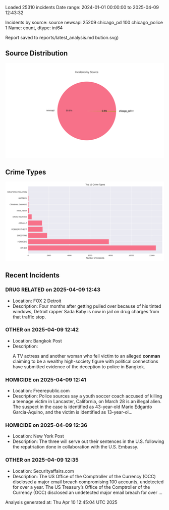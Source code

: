
Loaded 25310 incidents
Date range: 2024-01-01 00:00:00 to 2025-04-09 12:43:32

Incidents by source:
source
newsapi           25209
chicago_pd          100
chicago_police        1
Name: count, dtype: int64

Report saved to reports/latest_analysis.md
bution.svg)

## Source Distribution
![Source Distribution](images/source_distribution.svg)

## Crime Types
![Crime Types](images/crime_types.svg)

## Recent Incidents

### DRUG RELATED on 2025-04-09 12:43
- Location: FOX 2 Detroit
- Description: Four months after getting pulled over because of his tinted windows, Detroit rapper Sada Baby is now in jail on drug charges from that traffic stop.


### OTHER on 2025-04-09 12:42
- Location: Bangkok Post
- Description: <p>A TV actress and another woman who fell victim to an alleged <strong>conman</strong> claiming to be a wealthy high-society figure with political connections have submitted evidence of the deception to police in Bangkok.</p>


### HOMICIDE on 2025-04-09 12:41
- Location: Freerepublic.com
- Description: Police sources say a youth soccer coach accused of killing a teenage victim in Lancaster, California, on March 28 is an illegal alien. The suspect in the case is identified as 43-year-old Mario Edgardo Garcia-Aquino, and the victim is identified as 13-year-ol…


### HOMICIDE on 2025-04-09 12:36
- Location: New York Post
- Description: The three will serve out their sentences in the U.S. following the repatriation done in collaboration with the U.S. Embassy.


### OTHER on 2025-04-09 12:35
- Location: Securityaffairs.com
- Description: The US Office of the Comptroller of the Currency (OCC) disclosed a major email breach compromising 100 accounts, undetected for over a year. The US Treasury’s Office of the Comptroller of the Currency (OCC) disclosed an undetected major email breach for over …

Analysis generated at: Thu Apr 10 12:45:04 UTC 2025
